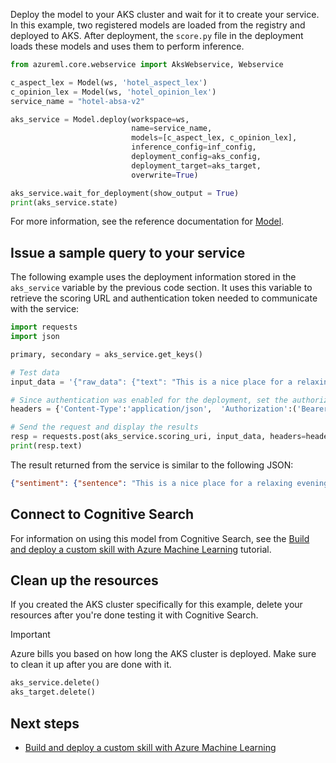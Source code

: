 Deploy the model to your AKS cluster and wait for it to create your service. In this example, two registered models are loaded from the registry and deployed to AKS. After deployment, the `score.py` file in the deployment loads these models and uses them to perform inference.

```python
from azureml.core.webservice import AksWebservice, Webservice

c_aspect_lex = Model(ws, 'hotel_aspect_lex')
c_opinion_lex = Model(ws, 'hotel_opinion_lex') 
service_name = "hotel-absa-v2"

aks_service = Model.deploy(workspace=ws,
                           name=service_name,
                           models=[c_aspect_lex, c_opinion_lex],
                           inference_config=inf_config,
                           deployment_config=aks_config,
                           deployment_target=aks_target,
                           overwrite=True)

aks_service.wait_for_deployment(show_output = True)
print(aks_service.state)
```

For more information, see the reference documentation for [Model](/python/api/azureml-core/azureml.core.model.model).

## Issue a sample query to your service

The following example uses the deployment information stored in the `aks_service` variable by the previous code section. It uses this variable to retrieve the scoring URL and authentication token needed to communicate with the service:

```python
import requests
import json

primary, secondary = aks_service.get_keys()

# Test data
input_data = '{"raw_data": {"text": "This is a nice place for a relaxing evening out with friends. The owners seem pretty nice, too. I have been there a few times including last night. Recommend."}}'

# Since authentication was enabled for the deployment, set the authorization header.
headers = {'Content-Type':'application/json',  'Authorization':('Bearer '+ primary)} 

# Send the request and display the results
resp = requests.post(aks_service.scoring_uri, input_data, headers=headers)
print(resp.text)
```

The result returned from the service is similar to the following JSON:

```json
{"sentiment": {"sentence": "This is a nice place for a relaxing evening out with friends. The owners seem pretty nice, too. I have been there a few times including last night. Recommend.", "terms": [{"text": "place", "type": "AS", "polarity": "POS", "score": 1.0, "start": 15, "len": 5}, {"text": "nice", "type": "OP", "polarity": "POS", "score": 1.0, "start": 10, "len": 4}]}}
```

## Connect to Cognitive Search

For information on using this model from Cognitive Search, see the [Build and deploy a custom skill with Azure Machine Learning](../search/cognitive-search-tutorial-aml-custom-skill.md) tutorial.

## Clean up the resources

If you created the AKS cluster specifically for this example, delete your resources after you're done testing it with Cognitive Search.

> [!IMPORTANT]
> Azure bills you based on how long the AKS cluster is deployed. Make sure to clean it up after you are done with it.

```python
aks_service.delete()
aks_target.delete()
```

## Next steps

* [Build and deploy a custom skill with Azure Machine Learning](../search/cognitive-search-tutorial-aml-custom-skill.md)
